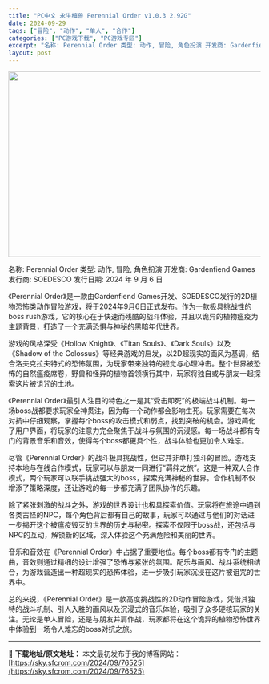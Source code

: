 ```yaml
---
title: "PC中文 永生植兽 Perennial Order v1.0.3 2.92G"
date: 2024-09-29
tags: ["冒险", "动作", "单人", "合作"]
categories: ["PC游戏下载", "PC游戏专区"]
excerpt: "名称: Perennial Order 类型: 动作, 冒险, 角色扮演 开发商: Gardenfiend Games 发行商: SOEDESCO 发行日期: 2024 年 9 月 6 日 《Perennial Order》是一款由Gardenfiend Games开发、SOEDESCO发行的2D植&hellip;"
layout: post
---
```


<img class="aligncenter size-full wp-image-76526" src="https://sky.sfcrom.com/wp-content/uploads/2024/09/202409290005237.webp" alt="" width="660" height="370" />

名称: Perennial Order
类型: 动作, 冒险, 角色扮演
开发商: Gardenfiend Games
发行商: SOEDESCO
发行日期: 2024 年 9 月 6 日

《Perennial Order》是一款由Gardenfiend Games开发、SOEDESCO发行的2D植物恐怖类动作冒险游戏，将于2024年9月6日正式发布。作为一款极具挑战性的boss rush游戏，它的核心在于快速而残酷的战斗体验，并且以诡异的植物瘟疫为主题背景，打造了一个充满恐惧与神秘的黑暗年代世界。

游戏的风格深受《Hollow Knight》、《Titan Souls》、《Dark Souls》以及《Shadow of the Colossus》等经典游戏的启发，以2D超现实的画风为基调，结合洛夫克拉夫特式的恐怖氛围，为玩家带来独特的视觉与心理冲击。整个世界被恐怖的自然瘟疫席卷，野兽和怪异的植物首领横行其中，玩家将独自或与朋友一起探索这片被诅咒的土地。

《Perennial Order》最引人注目的特色之一是其“受击即死”的极端战斗机制。每一场boss战都要求玩家全神贯注，因为每一个动作都会影响生死。玩家需要在每次对抗中仔细观察，掌握每个boss的攻击模式和弱点，找到突破的机会。游戏简化了用户界面，将玩家的注意力完全聚焦于战斗与氛围的沉浸感。每一场战斗都有专门的背景音乐和音效，使得每个boss都更具个性，战斗体验也更加令人难忘。

尽管《Perennial Order》的战斗极具挑战性，但它并非单打独斗的冒险。游戏支持本地与在线合作模式，玩家可以与朋友一同进行“羁绊之旅”。这是一种双人合作模式，两个玩家可以联手挑战强大的boss，探索充满神秘的世界。合作机制不仅增添了策略深度，还让游戏的每一步都充满了团队协作的乐趣。

除了紧张刺激的战斗之外，游戏的世界设计也极具探索价值。玩家将在旅途中遇到各类古怪的NPC，每个角色背后都有自己的故事，玩家可以通过与他们的对话进一步揭开这个被瘟疫毁灭的世界的历史与秘密。探索不仅限于boss战，还包括与NPC的互动，解锁新的区域，深入体验这个充满危险和美丽的世界。

音乐和音效在《Perennial Order》中占据了重要地位。每个boss都有专门的主题曲，音效则通过精细的设计增强了恐怖与紧张的氛围。配乐与画风、战斗系统相结合，为游戏营造出一种超现实的恐怖体验，进一步吸引玩家沉浸在这片被诅咒的世界中。

总的来说，《Perennial Order》是一款高度挑战性的2D动作冒险游戏，凭借其独特的战斗机制、引人入胜的画风以及沉浸式的音乐体验，吸引了众多硬核玩家的关注。无论是单人冒险，还是与朋友并肩作战，玩家都将在这个诡异的植物恐怖世界中体验到一场令人难忘的boss对抗之旅。

---
📖 **下载地址/原文地址：** 本文最初发布于我的博客网站：[https://sky.sfcrom.com/2024/09/76525](https://sky.sfcrom.com/2024/09/76525)
